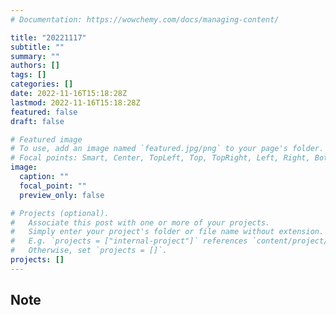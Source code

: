 ```yaml
---
# Documentation: https://wowchemy.com/docs/managing-content/

title: "20221117"
subtitle: ""
summary: ""
authors: []
tags: []
categories: []
date: 2022-11-16T15:18:28Z
lastmod: 2022-11-16T15:18:28Z
featured: false
draft: false

# Featured image
# To use, add an image named `featured.jpg/png` to your page's folder.
# Focal points: Smart, Center, TopLeft, Top, TopRight, Left, Right, BottomLeft, Bottom, BottomRight.
image:
  caption: ""
  focal_point: ""
  preview_only: false

# Projects (optional).
#   Associate this post with one or more of your projects.
#   Simply enter your project's folder or file name without extension.
#   E.g. `projects = ["internal-project"]` references `content/project/deep-learning/index.md`.
#   Otherwise, set `projects = []`.
projects: []
---
```


## Note

